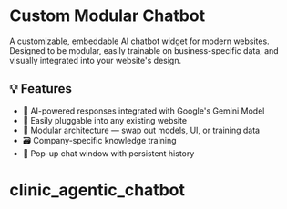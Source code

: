 # Custom Modular Chatbot

A customizable, embeddable AI chatbot widget for modern websites. Designed to be modular, easily trainable on business-specific data, and visually integrated into your website's design.

## 💡 Features

- 🧠 AI-powered responses integrated with Google's Gemini Model
- 🔌 Easily pluggable into any existing website
- 🔄 Modular architecture — swap out models, UI, or training data
- 🗃️ Company-specific knowledge training
- 💬 Pop-up chat window with persistent history
# clinic_agentic_chatbot
